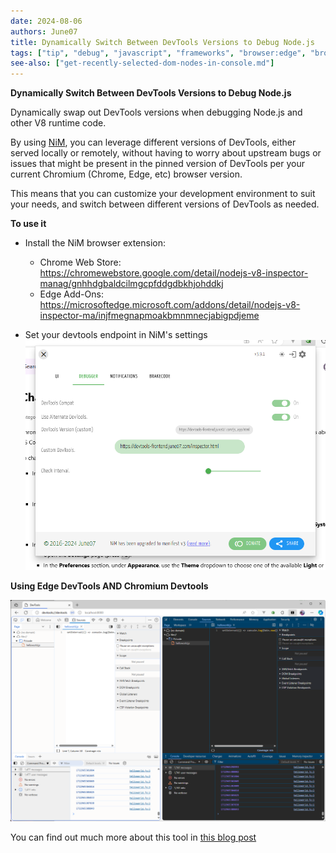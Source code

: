```yaml
---
date: 2024-08-06
authors: June07
title: Dynamically Switch Between DevTools Versions to Debug Node.js
tags: ["tip", "debug", "javascript", "frameworks", "browser:edge", "browser:chrome"]
see-also: ["get-recently-selected-dom-nodes-in-console.md"]
---
```

**Dynamically Switch Between DevTools Versions to Debug Node.js**

Dynamically swap out DevTools versions when debugging Node.js and other V8 runtime code.

By using [NiM](https://nim.june07.com), you can leverage different versions of DevTools, either served locally or remotely, without having to worry about upstream bugs or issues that might be present in the pinned version of DevTools per your current Chromium (Chrome, Edge, etc) browser version.

This means that you can customize your development environment to suit your needs, and switch between different versions of DevTools as needed.

**To use it**

* Install the NiM browser extension:
    * Chrome Web Store: https://chromewebstore.google.com/detail/nodejs-v8-inspector-manag/gnhhdgbaldcilmgcpfddgdbkhjohddkj
    * Edge Add-Ons: https://microsoftedge.microsoft.com/addons/detail/nodejs-v8-inspector-ma/injfmegnapmoakbmnmnecjabigpdjeme

* Set your devtools endpoint in NiM's settings
![set your DevTools endpoint](image.png)

**Using Edge DevTools AND Chromium Devtools**

![A screenshot of debugging Node.js on Microsoft Edge with two different versions of DevTools](image-1.png)

You can find out much more about this tool in [this blog post](june07.com/flexibility/)